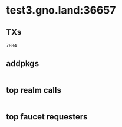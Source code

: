# test3.gno.land:36657

## TXs
```
7884
```

## addpkgs
```
```

## top realm calls
```
```

## top faucet requesters
```
```

